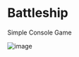 # Battleship
Simple Console Game


![image](https://user-images.githubusercontent.com/25688063/126160088-8548c9b9-9661-4570-88e2-52881423abeb.png)
